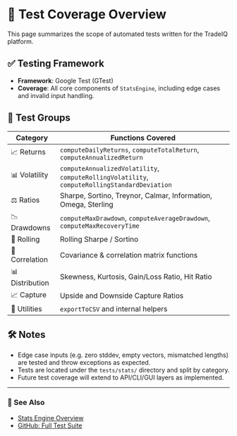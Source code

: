 # 🧪 Test Coverage Overview

This page summarizes the scope of automated tests written for the TradeIQ platform.

## ✅ Testing Framework

- **Framework**: Google Test (GTest)
- **Coverage**: All core components of `StatsEngine`, including edge cases and invalid input handling.

## 📂 Test Groups

| Category         | Functions Covered |
|------------------|-------------------|
| 📈 Returns       | `computeDailyReturns`, `computeTotalReturn`, `computeAnnualizedReturn` |
| 📊 Volatility    | `computeAnnualizedVolatility`, `computeRollingVolatility`, `computeRollingStandardDeviation` |
| ⚖️ Ratios        | Sharpe, Sortino, Treynor, Calmar, Information, Omega, Sterling |
| 📉 Drawdowns     | `computeMaxDrawdown`, `computeAverageDrawdown`, `computeMaxRecoveryTime` |
| 🔁 Rolling       | Rolling Sharpe / Sortino |
| 🔗 Correlation   | Covariance & correlation matrix functions |
| 📊 Distribution  | Skewness, Kurtosis, Gain/Loss Ratio, Hit Ratio |
| 📈 Capture       | Upside and Downside Capture Ratios |
| 🧰 Utilities     | `exportToCSV` and internal helpers |

## 🛠️ Notes

- Edge case inputs (e.g. zero stddev, empty vectors, mismatched lengths) are tested and throw exceptions as expected.
- Tests are located under the `tests/stats/` directory and split by category.
- Future test coverage will extend to API/CLI/GUI layers as implemented.

---

### 📌 See Also

- [Stats Engine Overview](../stats/STATS_OVERVIEW.md)
- [GitHub: Full Test Suite](https://github.com/Ciaran-06/TradeIQ/tree/main/tests)
